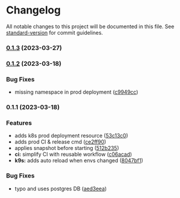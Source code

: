# Changelog

All notable changes to this project will be documented in this file. See [standard-version](https://github.com/conventional-changelog/standard-version) for commit guidelines.

### [0.1.3](https://github.com/floatingpoints/backend/compare/v0.1.2...v0.1.3) (2023-03-27)

### [0.1.2](https://github.com/floatingpoints/backend/compare/v0.1.1...v0.1.2) (2023-03-18)


### Bug Fixes

* missing namespace in prod deployment ([c9949cc](https://github.com/floatingpoints/backend/commit/c9949ccd87cb0532d0d8d9e428a7ab17555cce37))

### 0.1.1 (2023-03-18)


### Features

* adds k8s prod deployment resource ([53c13c0](https://github.com/floatingpoints/backend/commit/53c13c0fc53648858ad0b97afcb0ac0c8ae1cb6b))
* adds prod CI & release cmd ([ce2ff90](https://github.com/floatingpoints/backend/commit/ce2ff90a61de99b759a38c5f11a4777d0c9b79a2))
* applies snapshot before starting ([512b235](https://github.com/floatingpoints/backend/commit/512b235a99c1c79ad4c2352b6a98c82334d0c7df))
* **ci:** simplify CI with reusable workflow ([c06acad](https://github.com/floatingpoints/backend/commit/c06acad6cdc1c9035b199ad796a296734dd9dc2a))
* **k9s:** adds auto reload when envs changed ([8047bf1](https://github.com/floatingpoints/backend/commit/8047bf107204b8e6b11de1f8456c6a297ecab7d3))


### Bug Fixes

* typo and uses postgres  DB ([aed3eea](https://github.com/floatingpoints/backend/commit/aed3eeaf34072b1a5cb15b1da21b061b66cc555b))
